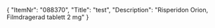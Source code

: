 {
  "ItemNr": "088370",
  "Title": "test",
  "Description": "Risperidon Orion, Filmdragerad tablett 2 mg"
}